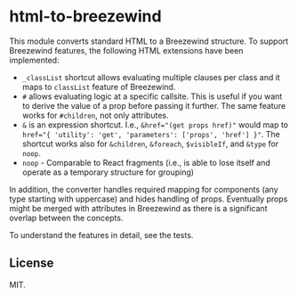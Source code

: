# html-to-breezewind

This module converts standard HTML to a Breezewind structure. To support Breezewind features, the following HTML extensions have been implemented:

* `_classList` shortcut allows evaluating multiple clauses per class and it maps to `classList` feature of Breezewind.
* `#` allows evaluating logic at a specific callsite. This is useful if you want to derive the value of a prop before passing it further. The same feature works for `#children`, not only attributes.
* `&` is an expression shortcut. I.e., `&href="(get props href)"` would map to `href="{ 'utility': 'get', 'parameters': ['props', 'href'] }"`. The shortcut works also for `&children`, `&foreach`, `$visibleIf`, and `&type` for `noop`.
* `noop` - Comparable to React fragments (i.e., is able to lose itself and operate as a temporary structure for grouping)

In addition, the converter handles required mapping for components (any type starting with uppercase) and hides handling of props. Eventually props might be merged with attributes in Breezewind as there is a significant overlap between the concepts.

To understand the features in detail, see the tests.

## License

MIT.
